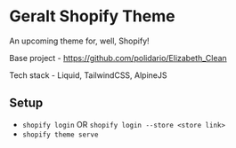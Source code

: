 # Geralt Shopify Theme

An upcoming theme for, well, Shopify!

Base project - https://github.com/polidario/Elizabeth_Clean

Tech stack - Liquid, TailwindCSS, AlpineJS


## Setup

* `shopify login` OR `shopify login --store <store link>`
* `shopify theme serve`
